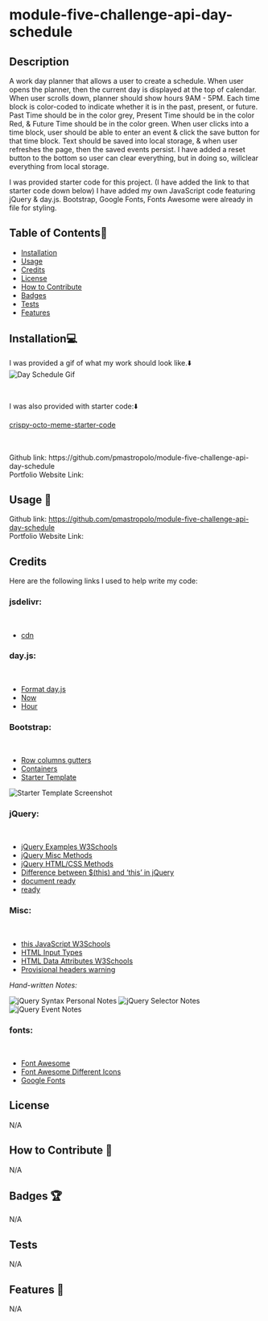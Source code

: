 # module-five-challenge-api-day-schedule


## Description

A work day planner that allows a user to create a schedule. When user opens the planner, then the current day is displayed at the top of calendar. When user scrolls down, planner should show hours 9AM - 5PM. Each time block is color-coded to indicate whether it is in the past, present, or future. Past Time should be in the color grey, Present Time should be in the color Red, & Future Time should be in the color green. When user clicks into a time block, user should be able to enter an event & click the save button for that time block. Text should be saved into local storage, & when user refreshes the page, then the saved events persist. I have added a reset button to the bottom so user can clear everything, but in doing so, willclear everything from local storage. 

I was provided starter code for this project. (I have added the link to that starter code down below) I have added my own JavaScript code featuring jQuery & day.js. Bootstrap, Google Fonts, Fonts Awesome were already in file for styling. 


## Table of Contents:file_folder:
- [Installation](#installation)
- [Usage](#usage)
- [Credits](#credits)
- [License](#license)
- [How to Contribute](#How-to-Contribute)
- [Badges](#Badges)
- [Tests](#Tests)
- [Features](#Features)

## Installation:computer:

I was provided a gif of what my work should look like.:arrow_down: 
<br>
![Day Schedule Gif](assets/Images/05-third-party-apis-homework-demo.gif)



<br> 

I was also provided with starter code::arrow_down: 
<br>

[crispy-octo-meme-starter-code](https://github.com/coding-boot-camp/crispy-octo-meme/tree/main)



<br>
<br>
Github link: https://github.com/pmastropolo/module-five-challenge-api-day-schedule
<br>
Portfolio Website Link: 

## Usage :open_file_folder:

Github link: https://github.com/pmastropolo/module-five-challenge-api-day-schedule
<br>
Portfolio Website Link: 


## Credits

Here are the following links I used to help write my code: 

### jsdelivr:
<br>

- [cdn](https://www.jsdelivr.com/)

### day.js:
<br>

- [Format day.js](https://day.js.org/docs/en/display/format)
- [Now](https://day.js.org/docs/en/parse/now)
- [Hour](https://day.js.org/docs/en/get-set/hour)

### Bootstrap:
<br>

- [Row columns gutters](https://getbootstrap.com/docs/5.1/layout/gutters/#row-columns-gutters)
- [Containers](https://getbootstrap.com/docs/5.0/layout/containers/)
- [Starter Template](https://getbootstrap.com/docs/5.1/getting-started/introduction/)

![Starter Template Screenshot](<assets/Images/bootstrap starter template.jpeg>)


### jQuery:
<br>

- [jQuery Examples W3Schools](https://www.w3schools.com/jquery/jquery_examples.asp)
- [jQuery Misc Methods](https://www.w3schools.com/jquery/jquery_ref_misc.asp)
- [jQuery HTML/CSS Methods](https://www.w3schools.com/jquery/jquery_ref_html.asp)
- [Difference between $(this) and ‘this’ in jQuery](https://www.geeksforgeeks.org/difference-between-this-and-this-in-jquery/#)
- [document ready](http://learn.jquery.com/using-jquery-core/document-ready/)
- [ready](https://api.jquery.com/ready/#ready-handler)


### Misc:
<br>

- [this JavaScript W3Schools](https://www.w3schools.com/js/js_this.asp)
- [HTML Input Types](https://www.w3schools.com/html/html_form_input_types.asp)
- [HTML Data Attributes W3Schools](https://www.w3schools.com/tags/att_global_data.asp)
- [Provisional headers warning](https://developer.chrome.com/docs/devtools/network/reference/?utm_source=devtools#provisional-headers)



<!--- Unsure If I Can Add School Notes So Will Comment This Out For Now
[UC Davis Assignments - ACT 1 - jQuery Elements](https://git.bootcampcontent.com/University-of-California---Davis/UCD-VIRT-FSF-PT-06-2023-U-LOLC/-/tree/main/05-Third-Party-APIs/01-Activities/01-Ins_jQuery-Elements)
[UC Davis Assignments - ACT 25 - Object This](https://git.bootcampcontent.com/University-of-California---Davis/UCD-VIRT-FSF-PT-06-2023-U-LOLC/-/blob/main/03-JavaScript/01-Activities/25-Ins_Object-This/script.js)
[]

-->

*Hand-written Notes:* 
<br>

![jQuery Syntax Personal Notes](assets/Images/JavaScriptScreenshot/jquerynotespartone.jpg)
![jQuery Selector Notes](assets/Images/JavaScriptScreenshot/jquerynotesselectors.jpg)
![jQuery Event Notes](assets/Images/JavaScriptScreenshot/jqueryeventsnotes.jpg)


### fonts:
<br>

- [Font Awesome](https://fontawesome.com/)
- [Font Awesome Different Icons](https://fontawesome.com/v5/icons/save?f=classic&s=light&sz=lg&pc=%231b9dee)
- [Google Fonts](https://fonts.google.com/)




## License

N/A

## How to Contribute :tada:

N/A

## Badges :trophy:

N/A

## Tests

N/A

## Features :sparkler:

N/A
